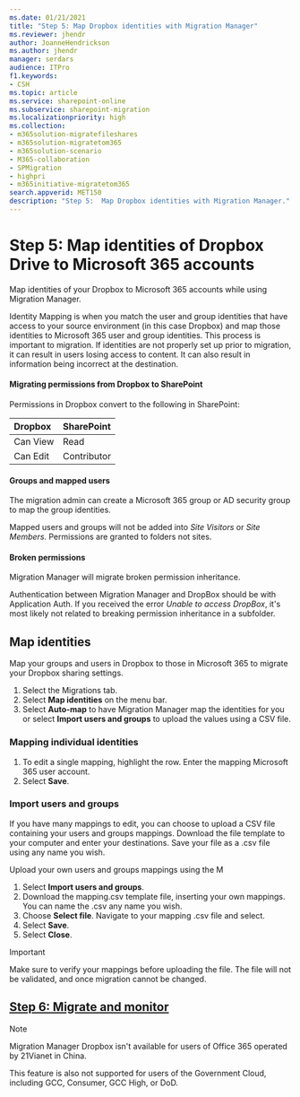```yaml
---
ms.date: 01/21/2021
title: "Step 5: Map Dropbox identities with Migration Manager"
ms.reviewer: jhendr
author: JoanneHendrickson
ms.author: jhendr
manager: serdars
audience: ITPro
f1.keywords:
- CSH
ms.topic: article
ms.service: sharepoint-online
ms.subservice: sharepoint-migration
ms.localizationpriority: high
ms.collection: 
- m365solution-migratefileshares
- m365solution-migratetom365
- m365solution-scenario
- M365-collaboration
- SPMigration
- highpri
- m365initiative-migratetom365
search.appverid: MET150
description: "Step 5:  Map Dropbox identities with Migration Manager." 
---
```


# Step 5: Map identities of Dropbox Drive to Microsoft 365 accounts

Map identities of your Dropbox to Microsoft 365 accounts while using Migration Manager.  

Identity Mapping is when you match the user and group identities that have access to your source environment (in this case Dropbox) and map those identities to Microsoft 365 user and group identities. This process is important to migration. If identities are not properly set up prior to migration, it can result in users losing access to content. It can also result in information being incorrect at the destination.

#### Migrating permissions from Dropbox to SharePoint

Permissions in Dropbox convert to the following in SharePoint:

|Dropbox|SharePoint|
|:-----|:-----|
|Can View|Read|
|Can Edit|Contributor|

#### Groups and mapped users

The migration admin can create a Microsoft 365 group or AD security group to map the group identities.

Mapped users and groups will not be added into *Site Visitors* or *Site Members*.  Permissions are granted to folders not sites.

#### Broken permissions

Migration Manager will migrate broken permission inheritance.

Authentication between Migration Manager and DropBox should be with Application Auth. If you received the error *Unable to access DropBox*, it's most likely not related to breaking permission inheritance in a subfolder. 

## Map identities

Map your groups and users in Dropbox to those in Microsoft 365 to migrate your Dropbox sharing settings.

1. Select the Migrations tab.
2. Select **Map identities** on the menu bar.
3.  Select **Auto-map** to have Migration Manager map the identities for you or select **Import users and groups** to upload the values using a CSV file.


### Mapping individual identities

1. To edit a single mapping, highlight the row. Enter the mapping Microsoft 365 user account. 
2. Select **Save**.

### Import users and groups

If you have many mappings to edit, you can choose to upload a CSV file containing your users and groups mappings. Download the  file template to your computer and enter your destinations. Save your file as a .csv file using any name you wish. 

Upload your own users and groups mappings using the M
1. Select **Import users and groups**.
2. Download the mapping.csv template file, inserting your own mappings. You can name the .csv any name you wish.
3. Choose **Select file**. Navigate to your mapping .csv file and select.
4. Select **Save**.
5. Select **Close**.


>[!Important]
>Make sure to verify your mappings before uploading the file.  The file will not be validated, and once migration cannot be changed.


## [**Step 6: Migrate and monitor**](mm-Dropbox-step6-migrate-monitor.md)


>[!NOTE]
>Migration Manager Dropbox isn't available for users of Office 365 operated by 21Vianet in China.
>
> This feature is also not supported for users of the Government Cloud, including GCC, Consumer, GCC High, or DoD.
